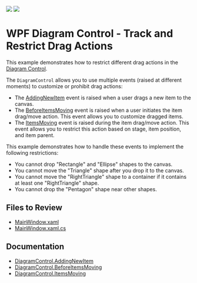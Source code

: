 <!-- default badges list -->
[![](https://img.shields.io/badge/Open_in_DevExpress_Support_Center-FF7200?style=flat-square&logo=DevExpress&logoColor=white)](https://supportcenter.devexpress.com/ticket/details/T1208164)
[![](https://img.shields.io/badge/📖_How_to_use_DevExpress_Examples-e9f6fc?style=flat-square)](https://docs.devexpress.com/GeneralInformation/403183)
<!-- default badges end -->

# WPF Diagram Control - Track and Restrict Drag Actions

This example demonstrates how to restrict different drag actions in the [Diagram Control](https://docs.devexpress.com/WPF/115046/controls-and-libraries/diagram-control).

The `DiagramControl` allows you to use multiple events (raised at different moments) to customize or prohibit drag actions:

* The [AddingNewItem](https://docs.devexpress.com/WPF/DevExpress.Xpf.Diagram.DiagramControl.AddingNewItem) event is raised when a user drags a new item to the canvas.
* The [BeforeItemsMoving](https://docs.devexpress.com/WPF/DevExpress.Xpf.Diagram.DiagramControl.BeforeItemsMoving) event is raised when a user initiates the item drag/move action. This event allows you to customize dragged items.
* The [ItemsMoving](https://docs.devexpress.com/WPF/DevExpress.Xpf.Diagram.DiagramControl.ItemsMoving) event is raised during the item drag/move action. This event allows you to restrict this action based on stage, item position, and item parent.

This example demonstrates how to handle these events to implement the following restrictions:

* You cannot drop "Rectangle" and "Ellipse" shapes to the canvas.
* You cannot move the "Triangle" shape after you drop it to the canvas.
* You cannot move the "RightTriangle" shape to a container if it contains at least one "RightTriangle" shape.
* You cannot drop the "Pentagon" shape near other shapes.

## Files to Review

- [MainWindow.xaml](./CS/WpfApp7/MainWindow.xaml)
- [MainWindow.xaml.cs](./CS/WpfApp7/MainWindow.xaml.cs)

## Documentation

- [DiagramControl.AddingNewItem](https://docs.devexpress.com/WPF/DevExpress.Xpf.Diagram.DiagramControl.AddingNewItem)
- [DiagramControl.BeforeItemsMoving](https://docs.devexpress.com/WPF/DevExpress.Xpf.Diagram.DiagramControl.BeforeItemsMoving)
- [DiagramControl.ItemsMoving](https://docs.devexpress.com/WPF/DevExpress.Xpf.Diagram.DiagramControl.ItemsMoving)
